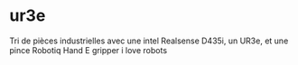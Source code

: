 # ur3e
Tri de pièces industrielles avec une intel Realsense D435i, un UR3e, et une pince Robotiq Hand E gripper
i love robots
